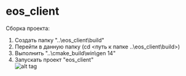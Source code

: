 eos_client  
==========  
Сборка проекта:  
1. Создать папку "..\eos_client\build"  
2. Перейти в данную папку (cd <путь к папке ..\eos_client\build>)  
3. Выполнить "..\cmake_build\win\gen 14"  
4. Запускать проект "eos_client"  
![alt tag](https://pp.vk.me/c623916/v623916438/39aff/To0F2ImUtlc.jpg)
